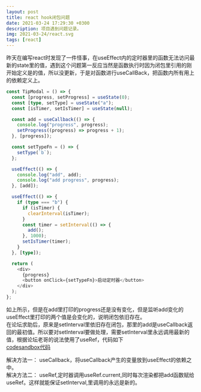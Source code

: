 ```yaml
---
layout: post
title: react hook闭包问题
date: 2021-03-24 17:29:30 +0300
description: 项目遇到问题记录。
img: 2021-03-24/react.svg
tags: [react]
---  
```


昨天在编写react时发现了一件怪事，在useEffect内的定时器里的函数无法访问最新的state里的值，遇到这个问题第一反应当然是函数执行时因为闭包里引用的刚开始定义是的值，所以没更新，于是对函数进行useCallBack，把函数内所有用上的依赖定义上。
```typescript
const TipModal = () => {
  const [progress, setProgress] = useState(0);
  const [type, setType] = useState("a");
  const [isTimer, setIsTimer] = useState(null);

  const add = useCallback(() => {
    console.log("progress", progress);
    setProgress((progress) => progress + 1);
  }, [progress]);

  const setTypeFn = () => {
    setType(`b`);
  };

  useEffect(() => {
    console.log("add", add);
    console.log("add progress", progress);
  }, [add]);

  useEffect(() => {
    if (type === "b") {
      if (isTimer) {
        clearInterval(isTimer);
      }
      const timer = setInterval(() => {
        add();
      }, 1000);
      setIsTimer(timer);
    }
  }, [type]);

  return (
    <div>
      {progress}
      <button onClick={setTypeFn}>启动定时器</button>
    </div>
  );
};
```
如上所示，但是在add里打印的progress还是没有变化，但是监听add变化的useEffect里打印的两个值是会变化的，说明闭包依旧存在。  
在论坛求助后，原来是setInterval里依旧存在闭包，那里的add是useCallback返回的最初值。所以要对setInterval要做处理，需要setInterval里永远调用最新的值，根据论坛老哥的说法使用了useRef，代码如下  
[codesandbox代码](https://codesandbox.io/s/tender-gould-4zq16?file=/src/test.js)  

解决方法一： useCallback，将useCallback产生的变量放到useEffect的依赖之中。  
解决方法二： useRef,定时器调用useRef.current,同时每次渲染都把add函数赋给useRef。这样就能保证setInterval,里调用的永远是新的。

